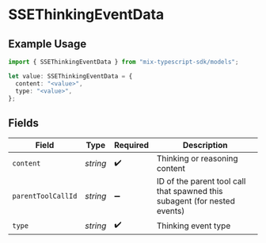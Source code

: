 # SSEThinkingEventData

## Example Usage

```typescript
import { SSEThinkingEventData } from "mix-typescript-sdk/models";

let value: SSEThinkingEventData = {
  content: "<value>",
  type: "<value>",
};
```

## Fields

| Field                                                                     | Type                                                                      | Required                                                                  | Description                                                               |
| ------------------------------------------------------------------------- | ------------------------------------------------------------------------- | ------------------------------------------------------------------------- | ------------------------------------------------------------------------- |
| `content`                                                                 | *string*                                                                  | :heavy_check_mark:                                                        | Thinking or reasoning content                                             |
| `parentToolCallId`                                                        | *string*                                                                  | :heavy_minus_sign:                                                        | ID of the parent tool call that spawned this subagent (for nested events) |
| `type`                                                                    | *string*                                                                  | :heavy_check_mark:                                                        | Thinking event type                                                       |